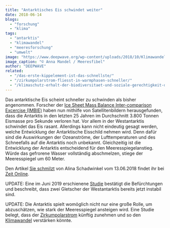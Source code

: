 ```yaml
---
title: "Antarktisches Eis schwindet weiter"
date: 2018-06-14
blogs: 
  - "forschung"
  - "klima"
tags: 
  - "antarktis"
  - "klimawandel"
  - "meeresforschung"
  - "umwelt"
image: "https://www.deepwave.org/wp-content/uploads/2018/10/Klimawandel_good_icon_RGB.jpg"
image_caption: "© Anna Mandel / Meeresfibel"
author: "DEEPWAVE"
related: 
  - "/das-erste-kippelement-ist-das-schnellste/"
  - "/zirkumpolarstrom-fliesst-in-warmphasen-schneller/"
  - "/klimaschutz-erhalt-der-biodiversitaet-und-soziale-gerechtigkeit-diese-aufgaben-lassen-sich-nur-im-dreiklang-loesen/"
---
```


Das antarktische Eis scheint schneller zu schwinden als bisher angenommen. Forscher der [Ice Sheet Mass Balance Inter-comparison Excercise (IMBIE)](http://imbie.org/) haben nun mithilfe von Satellitenbildern herausgefunden, dass die Antarktis in den letzten 25 Jahren im Durchschnitt 3.800 Tonnen Eismasse pro Sekunde verloren hat. Vor allem in der Westantarktis schwindet das Eis rasant. Allerdings kann nicht eindeutig gesagt werden, welche Entwicklung der Antarktische Eisschild nehmen wird. Denn dafür sind die Auswirkungen der Ozeanströme, der Lufttemperaturen und des Schneefalls auf die Antarktis noch unbekannt. Gleichzeitig ist die Entwicklung der Antarktis entscheidend für den Meeresspiegelanstieg. Würde das gefrorene Wasser vollständig abschmelzen, stiege der Meeresspiegel um 60 Meter.

Den Artikel [Sie schmilzt](https://www.zeit.de/wissen/umwelt/2018-06/antarktis-klimawandel-eis-schmelze-gletscher-meeresspiegel?wt_zmc=nl.int.zonaudev.zeitverlag_wissen_zeit_wissen_kw25.nl_ref.zeitde.bildtext.link.20180619&utm_medium=nl&utm_campaign=nl_ref&utm_content=zeitde_bildtext_link_20180619&utm_source=zeitverlag_wissen_zeit_wissen_kw25_zonaudev_int) von Alina Schadwinkel vom 13.06.2018 findet ihr bei [Zeit Online](https://www.zeit.de/index).

UPDATE: Eine im Juni 2019 erschienene [Studie](https://www.deepwave.org/das-erste-kippelement-ist-das-schnellste/) bestätigt die Befürchtungen und beschreibt, dass zwei Gletscher der Westantarktis bereits jetzt instabil sind.

UPDATE: Die Antarktis spielt womöglich nicht nur eine große Rolle, um abzuschätzen, wie stark der Meeresspiegel ansteigen wird. Eine Studie belegt, dass der [Zirkumpolarstrom](https://www.deepwave.org/zirkumpolarstrom-fliesst-in-warmphasen-schneller/) künftig zunehmen und so den [Klimawandel](https://www.deepwave.org/klimaschutz-erhalt-der-biodiversitaet-und-soziale-gerechtigkeit-diese-aufgaben-lassen-sich-nur-im-dreiklang-loesen/) verstärken könnte.
